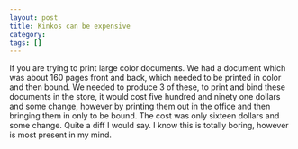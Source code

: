 ```yaml
---
layout: post
title: Kinkos can be expensive
category: 
tags: []
---
```



If you are trying to print large color documents.  We had a document which was about 160 pages front and back, which needed to be printed in color and then bound.   We needed to produce 3 of these, to print and bind these documents in the store, it would cost five hundred and ninety one dollars and some change, however by printing them out in the office and then bringing them in only to be bound.  The cost was only sixteen dollars and some change.  Quite a diff I would say.  I know this is totally boring, however is most present in my mind.
